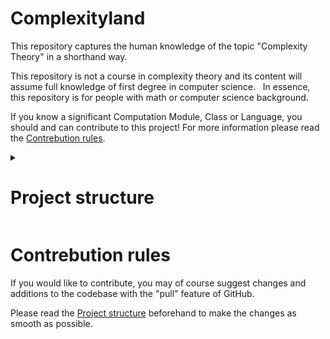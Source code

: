 # Complexityland

This repository captures the human knowledge of the topic "Complexity Theory" in a shorthand way.

This repository is not a course in complexity theory and its content will assume full knowledge of first degree in computer science.  
In essence, this repository is for people with math or computer science background.

If you know a significant Computation Module, Class or Language, you should and can contribute to this project! For more information please read the [Contrebution rules](#Contrebution%20rules).

<details>
  <summary><h1>Project structure</h1></summary>
## Tree hierarchy (not to be confused with the polynomial hierarchy)

The project has a clear file hierarchy you can use for navigation, most of the files in the main page are for the website.
The data files with all the information about the classes and modules are located in the [Storage folder](./Storage).

## File convention

Inside the files you will find the actual information, We strongly recommend you stick to those rules,

1. We aim to make all files written as [Markdown](https://en.wikipedia.org/wiki/Markdown) files.
2. All files should start with [Jekyll front matter](https://jekyllrb.com/docs/front-matter/), the 
```markdown
---
layout: page
title: {The title to be used in the tab name}
displayTitle: {Optional, The title for the page itself}
---
```
3. All mentions of another module/class/language should include a link to that file or the Wikipedia page.

The **Typing Convention** is as follows, the files should include the following sub-headings (h2),

1. _Definition_: A formal definition of the subject.
2. _Theorems_: Important theorems about the subject.
3. _Languages_: Complete languages for the class/subject.

If you don't know what to write in one of the sub-headings please leave it with ellipsis (...) so the next reader will know it needs completion and might even contribute on top of you!
</details>

# Contrebution rules

If you would like to contribute, you may of course suggest changes and additions to the codebase with the "pull" feature of GitHub.

Please read the [Project structure](#Project%20structure) beforehand to make the changes as smooth as possible.
